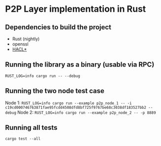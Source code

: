# P2P Layer implementation in Rust
## Dependencies to build the project
* Rust (nightly)
* openssl
* [HACL*](https://github.com/mitls/hacl-c)
## Running the library as a binary (usable via RPC)
`RUST_LOG=info cargo run -- --debug`
## Running the two node test case
Node 1:
`RUST_LOG=info cargo run --example p2p_node_1 -- -i c19cd000746763871fae95fcdd4508dfd8bf725f9767be68c3038df183527bb2 --debug`
Node 2:
`RUST_LOG=info cargo run --example p2p_node_2 -- -p 8889`
## Running all tests
`cargo test --all`